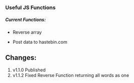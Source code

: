 ### Useful JS Functions
##### Current Functions:
- Reverse array

- Post data to hastebin.com

## Changes: 
1. v1.1.0 Published
2. v1.1.2 Fixed Reverse Function returning all words as one
